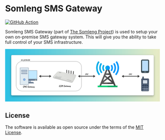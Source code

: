 # Somleng SMS Gateway

[![GitHub Action](https://github.com/somleng/sms-gateway/actions/workflows/build.yml/badge.svg)](https://github.com/somleng/sms-gateway/actions)

Somleng SMS Gateway (part of [The Somleng Project](https://github.com/somleng/somleng-project)) is used to setup your own on-premise SMS gateway system.
This will give you the ability to take full control of your SMS infrastructure.

![Somleng SMS Gateway](assets/diagram.png)

## License

The software is available as open source under the terms of the [MIT License](http://opensource.org/licenses/MIT).
